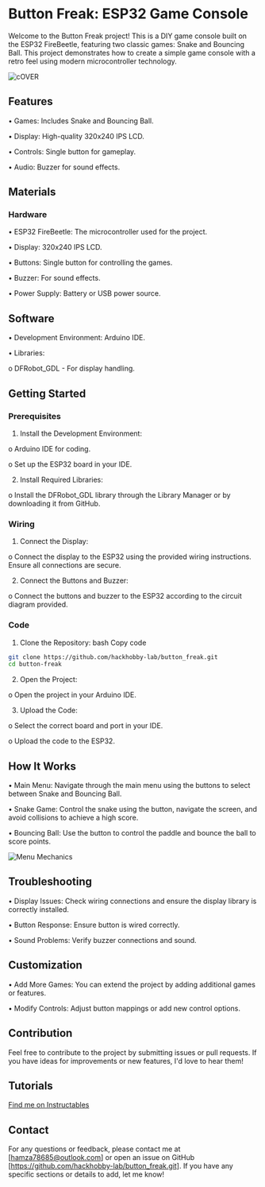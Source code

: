 # Button Freak: ESP32 Game Console


Welcome to the Button Freak project! This is a DIY game console built on the ESP32 FireBeetle, featuring two classic games: Snake and Bouncing Ball. This project demonstrates how to create a simple game console with a retro feel using modern microcontroller technology.

<!-- Replace with an image of your project -->

![cOVER](https://github.com/user-attachments/assets/aa5de0c7-985e-4ebf-b327-b514187e0488)

## Features



•	Games: Includes Snake and Bouncing Ball.

•	Display: High-quality 320x240 IPS LCD.

•	Controls: Single button for gameplay.

•	Audio: Buzzer for sound effects.



## Materials


### Hardware


•	ESP32 FireBeetle: The microcontroller used for the project.

•	Display: 320x240 IPS LCD.

•	Buttons: Single button for controlling the games.

•	Buzzer: For sound effects.

•	Power Supply: Battery or USB power source.



## Software


•	Development Environment: Arduino IDE.

•	Libraries:

o	DFRobot_GDL - For display handling.


## Getting Started


### Prerequisites


1.	Install the Development Environment:

o	Arduino IDE for coding.

o	Set up the ESP32 board in your IDE.

2.	Install Required Libraries:

o	Install the DFRobot_GDL library through the Library Manager or by downloading it from GitHub.


### Wiring


1.	Connect the Display:

o	Connect the display to the ESP32 using the provided wiring instructions. 
Ensure all connections are secure.

2.	Connect the Buttons and Buzzer:

o	Connect the buttons and buzzer to the ESP32 according to the circuit diagram provided.


### Code


1.	Clone the Repository:
bash
Copy code
```bash
git clone https://github.com/hackhobby-lab/button_freak.git
cd button-freak 

```

2.	Open the Project:

o	Open the project in your Arduino IDE.

3.	Upload the Code:

o	Select the correct board and port in your IDE.

o	Upload the code to the ESP32.




## How It Works


•	Main Menu: Navigate through the main menu using the buttons to select between Snake and Bouncing Ball.

•	Snake Game: Control the snake using the button, navigate the screen, and avoid collisions to achieve a high score.

•	Bouncing Ball: Use the button to control the paddle and bounce the ball to score points.


![Menu Mechanics](https://github.com/user-attachments/assets/e5faf5e7-febf-4098-b804-da91a8427482)



## Troubleshooting


•	Display Issues: Check wiring connections and ensure the display library is correctly installed.

•	Button Response: Ensure button is wired correctly.

•	Sound Problems: Verify buzzer connections and sound.


## Customization


•	Add More Games: You can extend the project by adding additional games or features.

•	Modify Controls: Adjust button mappings or add new control options.


## Contribution


Feel free to contribute to the project by submitting issues or pull requests. If you have ideas for improvements or new features, I'd love to hear them!

## Tutorials

[Find me on Instructables](https://www.instructables.com/Button-Freak-DIY-ESP32-Game-Console-Make-Yours-Now/) 


## Contact


For any questions or feedback, please contact me at [hamza78685@outlook.com] or open an issue on GitHub [https://github.com/hackhobby-lab/button_freak.git].
If you have any specific sections or details to add, let me know!

